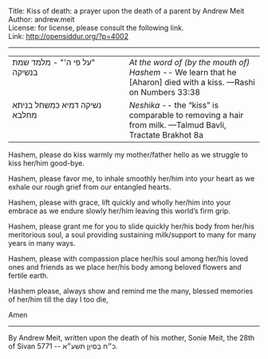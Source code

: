 <html>
<head></head>
<body>
Title: Kiss of death: a prayer upon the death of a parent by Andrew Meit<br />
Author: andrew.meit<br />
License: for license, please consult the following link.<br />
Link: <a href="http://opensiddur.org/?p=4002">http://opensiddur.org/?p=4002</a>
<p />
<hr />

<table style="margin-left: auto;margin-right: auto;"><tbody>
<tr><td style="vertical-align:top;" width="46%">
<div class="liturgy"><span lang="he">
‏"על פי ה'" - מלמד שמת בנשיקה‏
</span></div></td>
 
<td style="vertical-align:top;" width="53%"><div class="english">
<em>At the word of (by the mouth of) Hashem</em> -- We learn that he [Aharon] died with a kiss. 
—Rashi on Numbers 33:38
</td></tr>
<tr><td style="vertical-align:top;" width="46%"><div class="liturgy"><span lang="he">
נשיקה דמיא כמשחל בניתא מחלבא
</span></div></td>
 
<td style="vertical-align:top;" width="53%"><div class="english">
<em>Neshika</em> -- the “kiss” is comparable to removing a hair from milk. 
—Talmud Bavli, Tractate Brakhot 8a
</td></tr>
</tbody></table>

<div class="english">
Hashem, please do kiss warmly my mother/father hello 
as we struggle to kiss her/him good-bye.

Hashem, please favor me, to inhale smoothly her/him into your heart
as we exhale our rough grief from our entangled hearts.

Hashem, please with grace, lift quickly and wholly her/him into your embrace 
as we endure slowly her/him leaving this world’s firm grip.

Hashem, please grant me for you to slide quickly her/his body from her/his meritorious soul,
a soul providing sustaining milk/support to many for many years in many ways.

Hashem, please with compassion place her/his soul among her/his loved ones and friends
as we place her/his body among beloved flowers and fertile earth.

Hashem please, always show and remind me the many, blessed memories of her/him
till the day I too die, 

Amen
</div>

<hr />

By Andrew Meit, written upon the death of his mother, Sonie Meit, the 28th of Sivan 5771 -- כ״ח בְּסִיוָן תשע״א.
</body>
</html>